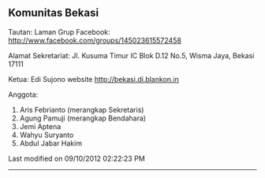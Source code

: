 ## Komunitas  Bekasi
Tautan:
Laman Grup Facebook: ​http://www.facebook.com/groups/145023615572458

Alamat Sekretariat: Jl. Kusuma Timur IC Blok D.12 No.5, Wisma Jaya, Bekasi
17111

Ketua: Edi Sujono website ​http://bekasi.di.blankon.in

Anggota:
  1. Aris Febrianto (merangkap Sekretaris)
  2. Agung Pamuji (merangkap Bendahara)
  3. Jemi Aptena
  4. Wahyu Suryanto
  5. Abdul Jabar Hakim

Last modified on 09/10/2012 02:22:23 PM
 
---
 
